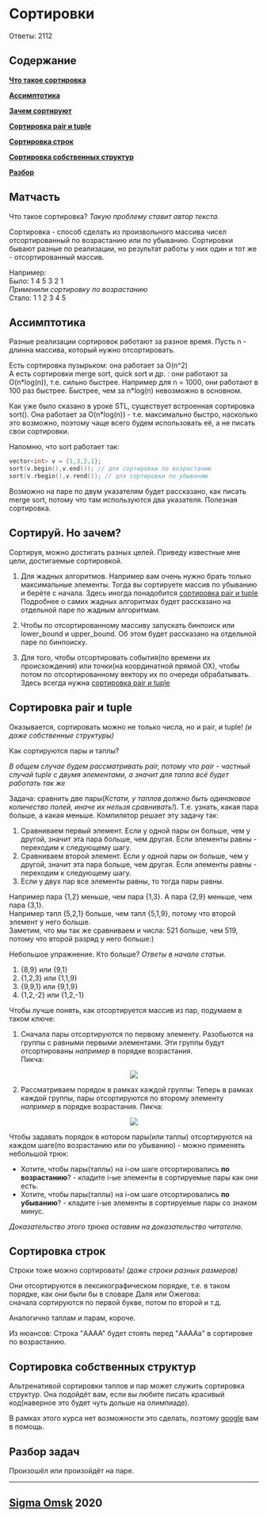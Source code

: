# Сортировки

Ответы: 2112

## Содержание

[**Что такое сортировка**](#Матчасть) 

[**Ассимптотика**](#Ассимптотика) 

[**Зачем сортируют**](#Сортируй-но-зачем) 

[**Сортировка pair и tuple**](#сортировка-pair-и-tuple) 

[**Сортировка строк**](#сортировка-строк) 

[**Сортировка собственных структур**](#сортировка-собственных-структур) 

[**Разбор**](#разбор-задач) 

## Матчасть

Что такое сортировка? *Такую проблему ставит автор текста.*

Сортировка - способ сделать из произвольного массива чисел отсортированный по возрастанию или по убыванию. Сортировки бывают разные по реализации, но результат работы у них один и тот же - отсортированный массив.

Например:  
Было: 1 4 5 3 2 1  
*Применили сортировку по возрастанию*  
Стало: 1 1 2 3 4 5

## Ассимптотика

Разные реализации сортировок работают за разное время. Пусть n - длинна массива, который нужно отсортировать.  

Есть сортировка пузырьком: она работает за O(n^2)   
А есть сортировки merge sort, quick sort и др. : они работают за O(n\*log(n)), т.е. сильно быстрее. Например для  n = 1000, они работают в 100 раз быстрее.
Быстрее, чем за n\*log(n) невозможно в основном.  

Как уже было сказано в уроке STL, существует встроенная сортировка sort().
Она работает за O(n\*log(n)) - т.е. максимально быстро, насколько это возможно, поэтому чаще всего будем использовать её, а не писать свои сортировки.

Напомню, что sort работает так:
```c++
vector<int> v = {1,3,2,1};
sort(v.begin(),v.end()); // для сортировки по возрастанию
sort(v.rbegin(),v.rend()); // для сортировки по убыванию 
```

Возможно на паре по двум указателям будет рассказано, как писать merge sort, потому что там используются два указателя. Полезная сортировка.

## Сортируй. Но зачем?

Сортируя, можно достигать разных целей. Приведу известные мне цели, достигаемые сортировкой.

1) Для жадных алгоритмов. Например вам очень нужно брать только максимальные элементы. Тогда вы сортируете массив по убыванию и берёте с начала.
Здесь иногда понадобится [сортировка pair и tuple](#сортировка-pair-и-tuple)  
Подробнее о самих жадных алгоритмах будет рассказано на отдельной паре по жадным алгоритмам. 

2) Чтобы по отсортированному массиву запускать бинпоиск или lower_bound и upper_bound. Об этом будет рассказано на отдельной паре по бинпоиску. 

3) Для того, чтобы отсортировать события(по времени их происхождения) или точки(на координатной прямой ОХ), чтобы потом по отсортированному вектору их по очереди обрабатывать.
Здесь всегда нужна [сортировка pair и tuple](#сортировка-pair-и-tuple)  

## Сортировка pair и tuple

Оказывается, сортировать можно не только числа, но и pair, и tuple! *(и даже собственные структуры)*

Как сортируются пары и таплы?

*В общем случае будем рассматривать pair, потому что pair - частный случай tuple с двумя элементами, а значит для тапла всё будет работать так же*

Задача: сравнить две пары(*Кстати, у таплов должно быть одинаковое количество полей, иначе их нельзя сравнивать!*). Т.е. узнать, какая пара больше, а какая меньше. Компилятор решает эту задачу так:  
1. Сравниваем первый элемент. Если у одной пары он больше, чем у другой, значит эта пара больше, чем другая. Если элементы равны - переходим к следующему шагу.  
2. Сравниваем второй элемент. Если у одной пары он больше, чем у другой, значит эта пара больше, чем другая. Если элементы равны - переходим к следующему шагу.  
3. Если у двух пар все элементы равны, то тогда пары равны.  

Например пара {1,2} меньше, чем пара {1,3}. А пара {2,9} меньше, чем пара {3,1}.  
Например тапл {5,2,1} больше, чем тапл {5,1,9}, потому что второй элемент у него больше.  
Заметим, что мы так же сравниваем и числа: 521 больше, чем 519, потому что второй разряд у него больше:)

Небольшое упражнение. Кто больше? *Ответы в начале статьи.*  
1. {8,9} или {9,1}
2. {1,2,3} или {1,1,9}  
3. {9,9,1} или {9,1,9}  
4. {1,2,-2} или {1,2,-1}  

Чтобы лучше понять, как отсортируется массив из пар, подумаем в таком ключе:  
1. Сначала пары отсортируются по первому элементу. Разобьются на группы с равными первыми элементами. Эти группы будут отсортированы *например* в порядке возрастания.  
Пикча:
<center><img src="step1.png"></center>

2. Рассматриваем порядок в рамках каждой группы: Теперь в рамках каждой группы, пары отсортируются по второму элементу *например* в порядке возрастания. 
Пикча:
<center><img src="step2.png"></center>


Чтобы задавать порядок в котором пары(или таплы) отсортируются на каждом шаге(по возрастанию или по убыванию) - можно применять небольшой трюк:
- Хотите, чтобы пары(таплы) на i-ом шаге отсортировались **по возрастанию**? - кладите i-ые элементы в сортируемые пары как они есть.
- Хотите, чтобы пары(таплы) на i-ом шаге отсортировались **по убыванию**? - кладите i-ые элементы в сортируемые пары со знаком минус.

*Доказательство этого трюка оставим на доказательство читателю.*

## Сортировка строк

Строки тоже можно сортировать! *(даже строки разных размеров)*

Они отсортируются в лексикографическом порядке, т.е. в таком порядке, как они были бы в словаре Даля или Ожегова:  
сначала сортируются по первой букве, потом по второй и т.д.

Аналогично таплам и парам, короче.

Из нюансов:
Строка "AAAA" будет стоять перед "AAAAa" в сортировке по возрастанию.

## Сортировка собственных структур

Альтренативой сортировки таплов и пар может служить сортировка структур. Она подойдёт вам, если вы любите писать красивый код(наверное это будет чуть дольше на олимпиаде).

В рамках этого курса нет возможности это сделать, поэтому [google](https://google.com) вам в помощь.

## Разбор задач

Произошёл или произойдёт на паре.
___

## [Sigma Omsk](https://vk.com/sigma_omsk) 2020
